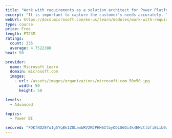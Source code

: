 ```yaml
---
title: "Work with requirements as a solution architect for Power Platform and Dynamics 365"
excerpt: "It is important to capture the customer’s needs accurately. This module explains how to capture requirements and identify functional and non-functional items."
webUrl: https://docs.microsoft.com/en-us/learn/modules/work-with-requirements/
type: course
price: Free
length: PT23M
ratings:
  count: 335
  average: 4.7522388
heat: 50

provider:
  name: Microsoft Learn
  domain: microsoft.com
  images:
    - url: /assets/images/organizations/microsoft.com-50x50.jpg
      width: 50
      height: 50

levels:
  - Advanced

topics:
  - Power BI

secured: "FDKfNQ2EYuIg5YqBk1Z0LawbRV2MJPHH6ItbyODLG6Qi4k4EMctlbfiELib0xHx9b2KHT3pMkRrnttmhocrzCWMFtTVIHwJTy6WPufUs5AlIsIpQntgkdHAdJ98iWRqHB3LVd8vUbXyJiZZ5r+RbQA10plgEFZVtTp4aybrjb+WYTwvI9Hb3MnbhgJllSAdkEa+BW+BL5Tw28pc6o+jNVfva82QUyXQooMxpykcCJxgOWYP2L3gQp2pyp1wZkJo6rXciYnDTplolFvtsKK8r3ZQITuXquFJwMl6tnCzxTPSaYJq+CyX+VBbCxNWP4Fxyji0vs83uCLMX7AVznW01gIRtDw7FiUnsG6P6BDBZpqs0pt6cHY+NY8IRYTNjO/Joa8euQx5VBEwUfDFfa7qomnKo59wQW4yuXPlnOhGJtLY=;4hlsPVG3HJNw8uXuXsBnbw=="
---
```


